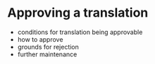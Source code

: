 # Approving a translation

- conditions for translation being approvable
- how to approve
- grounds for rejection
- further maintenance
